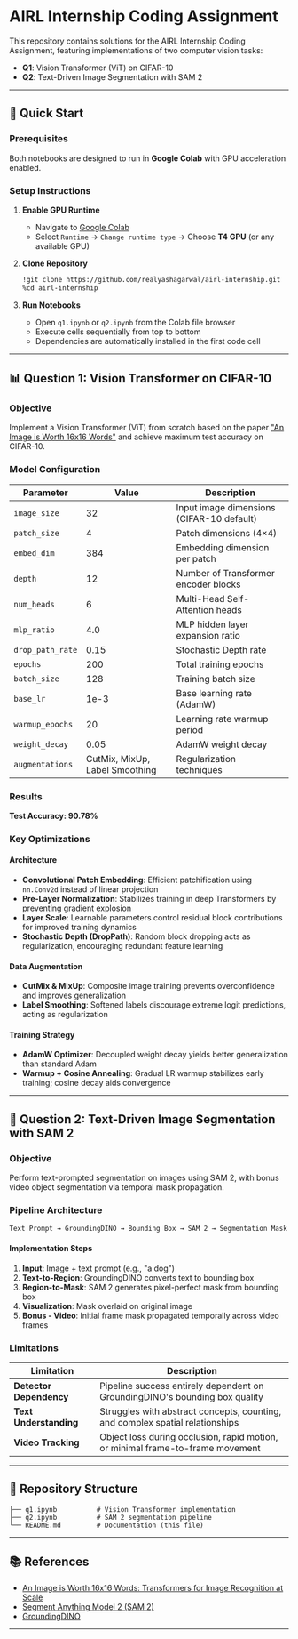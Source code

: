 # AIRL Internship Coding Assignment

This repository contains solutions for the AIRL Internship Coding Assignment, featuring implementations of two computer vision tasks:
- **Q1**: Vision Transformer (ViT) on CIFAR-10
- **Q2**: Text-Driven Image Segmentation with SAM 2

---

## 🚀 Quick Start

### Prerequisites
Both notebooks are designed to run in **Google Colab** with GPU acceleration enabled.

### Setup Instructions

1. **Enable GPU Runtime**
   - Navigate to [Google Colab](https://colab.research.google.com/)
   - Select `Runtime` → `Change runtime type` → Choose **T4 GPU** (or any available GPU)

2. **Clone Repository**
   ```bash
   !git clone https://github.com/realyashagarwal/airl-internship.git
   %cd airl-internship
   ```

3. **Run Notebooks**
   - Open `q1.ipynb` or `q2.ipynb` from the Colab file browser
   - Execute cells sequentially from top to bottom
   - Dependencies are automatically installed in the first code cell

---

## 📊 Question 1: Vision Transformer on CIFAR-10

### Objective
Implement a Vision Transformer (ViT) from scratch based on the paper ["An Image is Worth 16x16 Words"](https://arxiv.org/abs/2010.11929) and achieve maximum test accuracy on CIFAR-10.

### Model Configuration

| Parameter | Value | Description |
|-----------|-------|-------------|
| `image_size` | 32 | Input image dimensions (CIFAR-10 default) |
| `patch_size` | 4 | Patch dimensions (4×4) |
| `embed_dim` | 384 | Embedding dimension per patch |
| `depth` | 12 | Number of Transformer encoder blocks |
| `num_heads` | 6 | Multi-Head Self-Attention heads |
| `mlp_ratio` | 4.0 | MLP hidden layer expansion ratio |
| `drop_path_rate` | 0.15 | Stochastic Depth rate |
| `epochs` | 200 | Total training epochs |
| `batch_size` | 128 | Training batch size |
| `base_lr` | 1e-3 | Base learning rate (AdamW) |
| `warmup_epochs` | 20 | Learning rate warmup period |
| `weight_decay` | 0.05 | AdamW weight decay |
| `augmentations` | CutMix, MixUp, Label Smoothing | Regularization techniques |

### Results

**Test Accuracy: 90.78%**

### Key Optimizations

#### Architecture
- **Convolutional Patch Embedding**: Efficient patchification using `nn.Conv2d` instead of linear projection
- **Pre-Layer Normalization**: Stabilizes training in deep Transformers by preventing gradient explosion
- **Layer Scale**: Learnable parameters control residual block contributions for improved training dynamics
- **Stochastic Depth (DropPath)**: Random block dropping acts as regularization, encouraging redundant feature learning

#### Data Augmentation
- **CutMix & MixUp**: Composite image training prevents overconfidence and improves generalization
- **Label Smoothing**: Softened labels discourage extreme logit predictions, acting as regularization

#### Training Strategy
- **AdamW Optimizer**: Decoupled weight decay yields better generalization than standard Adam
- **Warmup + Cosine Annealing**: Gradual LR warmup stabilizes early training; cosine decay aids convergence

---

## 🎯 Question 2: Text-Driven Image Segmentation with SAM 2

### Objective
Perform text-prompted segmentation on images using SAM 2, with bonus video object segmentation via temporal mask propagation.

### Pipeline Architecture

```
Text Prompt → GroundingDINO → Bounding Box → SAM 2 → Segmentation Mask
```

#### Implementation Steps

1. **Input**: Image + text prompt (e.g., "a dog")
2. **Text-to-Region**: GroundingDINO converts text to bounding box
3. **Region-to-Mask**: SAM 2 generates pixel-perfect mask from bounding box
4. **Visualization**: Mask overlaid on original image
5. **Bonus - Video**: Initial frame mask propagated temporally across video frames

### Limitations

| Limitation | Description |
|------------|-------------|
| **Detector Dependency** | Pipeline success entirely dependent on GroundingDINO's bounding box quality |
| **Text Understanding** | Struggles with abstract concepts, counting, and complex spatial relationships |
| **Video Tracking** | Object loss during occlusion, rapid motion, or minimal frame-to-frame movement |

---

## 📁 Repository Structure

```
├── q1.ipynb          # Vision Transformer implementation
├── q2.ipynb          # SAM 2 segmentation pipeline
└── README.md         # Documentation (this file)
```

---

## 📚 References

- [An Image is Worth 16x16 Words: Transformers for Image Recognition at Scale](https://arxiv.org/abs/2010.11929)
- [Segment Anything Model 2 (SAM 2)](https://ai.meta.com/sam2/)
- [GroundingDINO](https://github.com/IDEA-Research/GroundingDINO)

---
